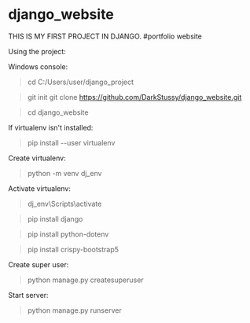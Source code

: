 # django_website

THIS IS MY FIRST PROJECT IN DJANGO.
#portfolio website

Using the project:


Windows console:
 >cd C:/Users/user/django_project
 
 >git init
 >git clone https://github.com/DarkStussy/django_website.git
 
 >cd django_website
 
 If virtualenv isn't installed:
 >pip install --user virtualenv
 
 Create virtualenv:
 >python -m venv dj_env

 Activate virtualenv:
 >dj_env\Scripts\activate
 
 
 >pip install django
 
 >pip install python-dotenv
 
 >pip install crispy-bootstrap5
 
 Create super user:
 >python manage.py createsuperuser

 Start server:
 >python manage.py runserver
